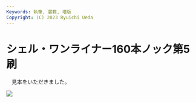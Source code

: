```yaml
---
Keywords: 執筆, 書籍, 増版
Copyright: (C) 2023 Ryuichi Ueda
---
```


# シェル・ワンライナー160本ノック第5刷

　見本をいただきました。


![](https://mi.shellgei.org/files/webpublic-867f0c19-4f5d-4dcf-a2ac-41e5870269fc)

